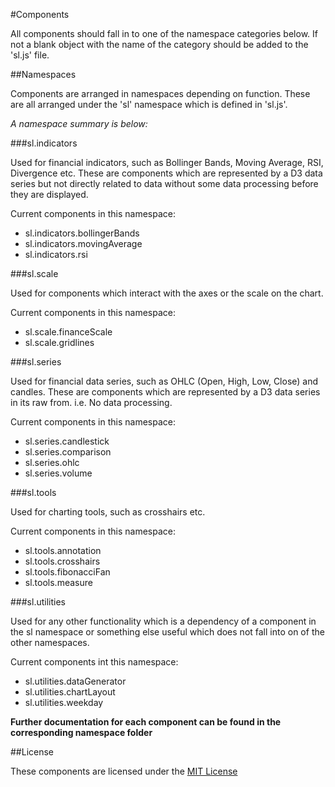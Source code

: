 #Components

All components should fall in to one of the namespace categories below. If not a blank object with the name of the category should be added to the 'sl.js' file.

##Namespaces

Components are arranged in namespaces depending on function. These are all arranged under the 'sl' namespace which is defined in 'sl.js'.

*A namespace summary is below:*

###sl.indicators

Used for financial indicators, such as Bollinger Bands, Moving Average, RSI, Divergence etc. These are components which are represented by a D3 data series but not directly related to data without some data processing before they are displayed.

Current components in this namespace:

+ sl.indicators.bollingerBands
+ sl.indicators.movingAverage
+ sl.indicators.rsi

###sl.scale

Used for components which interact with the axes or the scale on the chart.

Current components in this namespace:

+ sl.scale.financeScale
+ sl.scale.gridlines

###sl.series

Used for financial data series, such as OHLC (Open, High, Low, Close) and candles. These are components which are represented by a D3 data series in its raw from. i.e. No data processing.

Current components in this namespace:

+ sl.series.candlestick
+ sl.series.comparison
+ sl.series.ohlc
+ sl.series.volume

###sl.tools

Used for charting tools, such as crosshairs etc.

Current components in this namespace:

+ sl.tools.annotation
+ sl.tools.crosshairs
+ sl.tools.fibonacciFan
+ sl.tools.measure

###sl.utilities

Used for any other functionality which is a dependency of a component in the sl namespace or something else useful which does not fall into on of the other namespaces.

Current components int this namespace:

+ sl.utilities.dataGenerator
+ sl.utilities.chartLayout
+ sl.utilities.weekday

**Further documentation for each component can be found in the corresponding namespace folder**

##License

These components are licensed under the [MIT License](http://opensource.org/licenses/MIT)
